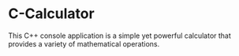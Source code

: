 # C-Calculator
This C++ console application is a simple yet powerful calculator that provides a variety of mathematical operations.
